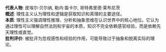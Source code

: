 
**代表人物**: 皮埃尔·贝尔纳, 勒内·笛卡尔, 哥特弗里德·莱布尼茨  
**概述**: 理性主义认为理性和逻辑是获取知识和真理的主要途径。  
**本质**: 理性主义强调理性推理、分析和抽象思维在认识世界中的核心地位。它认为通过理性可以理解自然法则和宇宙的本质，知识不完全依赖感官经验，而是依赖先天理性或直觉。  
**批判评价**: 被批评为忽视感性和经验的作用，可能导致过于抽象和脱离实际的理论。